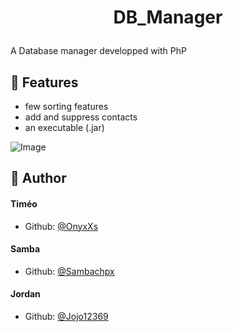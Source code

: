 # <p align="center">DB_Manager</p>
  
A Database manager developped with PhP

## 🧐 Features    
- few sorting features
- add and suppress contacts
- an executable (.jar)

![Image](https://www.audit-conseil-formation.com/formations/uploads/glossaire_image_30.webp)
        
## 🙇 Author
#### Timéo
- Github: [@OnyxXs](https://github.com/OnyxXs)
#### Samba
- Github: [@Sambachpx](https://github.com/Sambachpx)
#### Jordan
- Github: [@Jojo12369](https://github.com/Jojo12369)
